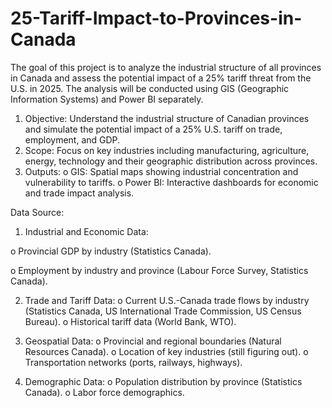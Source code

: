 # 25-Tariff-Impact-to-Provinces-in-Canada

The goal of this project is to analyze the industrial structure of all provinces in Canada and assess the potential impact of a 25% tariff threat from the U.S. in 2025. The analysis will be conducted using GIS (Geographic Information Systems) and Power BI separately. 

1.	Objective: Understand the industrial structure of Canadian provinces and simulate the potential impact of a 25% U.S. tariff on trade, employment, and GDP.
2.	Scope: Focus on key industries including manufacturing, agriculture, energy, technology and their geographic distribution across provinces.
3.	Outputs:
  o	GIS: Spatial maps showing industrial concentration and vulnerability to tariffs.
  o	Power BI: Interactive dashboards for economic and trade impact analysis.

Data Source: 
1.	Industrial and Economic Data:

  o	Provincial GDP by industry (Statistics Canada).

  o	Employment by industry and province (Labour Force Survey, Statistics Canada).

2.	Trade and Tariff Data:
  o	Current U.S.-Canada trade flows by industry (Statistics Canada, US International Trade Commission, US Census Bureau).
  o	Historical tariff data (World Bank, WTO).

3.	Geospatial Data:
  o	Provincial and regional boundaries (Natural Resources Canada).
  o	Location of key industries (still figuring out).
  o	Transportation networks (ports, railways, highways).

4.	Demographic Data:
  o	Population distribution by province (Statistics Canada).
  o	Labor force demographics.


